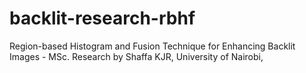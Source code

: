 # backlit-research-rbhf
Region-based Histogram and Fusion Technique for Enhancing Backlit Images  - MSc. Research by Shaffa KJR, University of Nairobi,
